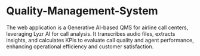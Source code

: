 # Quality-Management-System
The web application is a Generative AI-based QMS for airline call centers, leveraging Lyzr AI for call analysis. It transcribes audio files, extracts insights, and calculates KPIs to evaluate call quality and agent performance, enhancing operational efficiency and customer satisfaction.
